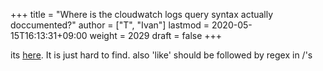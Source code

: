 +++
title = "Where is the cloudwatch logs query syntax actually doccumented?"
author = ["T", "Ivan"]
lastmod = 2020-05-15T16:13:31+09:00
weight = 2029
draft = false
+++

its [here](https://docs.aws.amazon.com/AmazonCloudWatch/latest/logs/CWL_QuerySyntax.html). It is just hard to find. also 'like' should be followed by
regex in /'s
